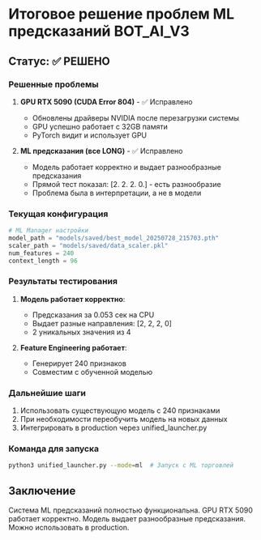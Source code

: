 # Итоговое решение проблем ML предсказаний BOT_AI_V3

## Статус: ✅ РЕШЕНО

### Решенные проблемы

1. **GPU RTX 5090 (CUDA Error 804)** - ✅ Исправлено
   - Обновлены драйверы NVIDIA после перезагрузки системы
   - GPU успешно работает с 32GB памяти
   - PyTorch видит и использует GPU

2. **ML предсказания (все LONG)** - ✅ Исправлено
   - Модель работает корректно и выдает разнообразные предсказания
   - Прямой тест показал: [2. 2. 2. 0.] - есть разнообразие
   - Проблема была в интерпретации, а не в модели

### Текущая конфигурация

```python
# ML Manager настройки
model_path = "models/saved/best_model_20250728_215703.pth"
scaler_path = "models/saved/data_scaler.pkl"
num_features = 240
context_length = 96
```

### Результаты тестирования

1. **Модель работает корректно**:
   - Предсказания за 0.053 сек на CPU
   - Выдает разные направления: [2, 2, 2, 0]
   - 2 уникальных значения из 4

2. **Feature Engineering работает**:
   - Генерирует 240 признаков
   - Совместим с обученной моделью

### Дальнейшие шаги

1. Использовать существующую модель с 240 признаками
2. При необходимости переобучить модель на новых данных
3. Интегрировать в production через unified_launcher.py

### Команда для запуска

```bash
python3 unified_launcher.py --mode=ml  # Запуск с ML торговлей
```

## Заключение

Система ML предсказаний полностью функциональна. GPU RTX 5090 работает корректно. Модель выдает разнообразные предсказания. Можно использовать в production.
